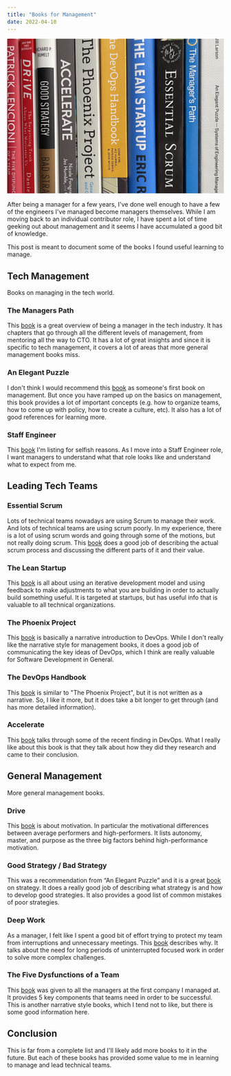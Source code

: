 ```yaml
---
title: "Books for Management"
date: 2022-04-10
---
```


![Management Books](/images/manager_books.jpg)

After being a manager for a few years, I've done well enough to have a few of the engineers I've
managed become managers themselves. While I am moving back to an individual contributor role, I
have spent a lot of time geeking out about management and it seems I have accumulated a good bit
of knowledge.

This post is meant to document some of the books I found useful learning to manage.

## Tech Management

Books on managing in the tech world.

### The Managers Path

This [book](https://www.amazon.com/Managers-Path-Leaders-Navigating-Growth/dp/1491973897) is a
great overview of being a manager in the tech industry. It has chapters that go
through all the different levels of management, from mentoring all the way to CTO. It has a lot
of great insights and since it is specific to tech management, it covers a lot of areas that
more general management books miss.

### An Elegant Puzzle

I don't think I would recommend this [book](https://www.amazon.com/Elegant-Puzzle-Systems-Engineering-Management/dp/1732265186)
as someone's first book on management. But once you have ramped up on the basics on management,
this book provides a lot of important concepts (e.g. how to organize teams, how to come up with
policy, how to create a culture, etc). It also has a lot of good references for learning more.

### Staff Engineer

This [book](https://www.amazon.com/Staff-Engineer-Leadership-beyond-management/dp/1736417916) I'm
listing for selfish reasons. As I move into a Staff Engineer role, I want managers to understand
what that role looks like and understand what to expect from me.

## Leading Tech Teams

### Essential Scrum

Lots of technical teams nowadays are using Scrum to manage their work. And lots of technical
teams are using scrum poorly. In my experience, there is a lot of using scrum words and going
through some of the motions, but not really doing scrum. This
[book](https://www.amazon.com/Essential-Scrum-Practical-Addison-Wesley-Signature/dp/0137043295)
does a good job of describing the actual scrum process and discussing the different parts of
it and their value.

### The Lean Startup

This [book](https://www.amazon.com/Lean-Startup-Entrepreneurs-Continuous-Innovation/dp/0670921602)
is all about using an iterative development model and using feedback to make adjustments to what
you are building in order to actually build something useful. It is targeted at startups, but
has useful info that is valuable to all technical organizations.

### The Phoenix Project

This [book](https://www.amazon.com/Phoenix-Project-DevOps-Helping-Business/dp/1942788290) is
basically a narrative introduction to DevOps. While I don't really like the narrative style for
management books, it does a good job of communicating the key ideas of DevOps, which I think are
really valuable for Software Development in General.

### The DevOps Handbook

This [book](https://www.amazon.com/DevOps-Handbook-World-Class-Reliability-Organizations/dp/1950508404)
is similar to "The Phoenix Project", but it is not written as a narrative. So, I like it more, but
it does take a bit longer to get through (and has more detailed information).

### Accelerate

This [book](https://www.amazon.com/Accelerate-Software-Performing-Technology-Organizations/dp/1942788339)
talks through some of the recent finding in DevOps. What I really like about this book is that they
talk about how they did they research and came to their conclusion.

## General Management

More general management books.

### Drive

This [book](https://www.amazon.com/Drive-Surprising-Truth-About-Motivates/dp/1786891700) is
about motivation. In particular the motivational differences between average performers and
high-performers. It lists autonomy, master, and purpose as the three big factors behind
high-performance motivation.

### Good Strategy / Bad Strategy

This was a recommendation from “An Elegant Puzzle” and it is a great
[book](https://www.amazon.com/Good-Strategy-Bad-difference-matters/dp/1781256179) on
strategy. It does a really good job of describing what strategy is and how to develop good
strategies. It also provides a good list of common mistakes of poor strategies.

### Deep Work

As a manager, I felt like I spent a good bit of effort trying to protect my team from interruptions
and unnecessary meetings. This [book](https://www.amazon.com/Deep-Work-Focused-Success-Distracted/dp/1455586692)
describes why. It talks about the need for long periods of uninterrupted focused work in order to
solve more complex challenges.

### The Five Dysfunctions of a Team

This [book](https://www.amazon.com/Five-Dysfunctions-Team-Leadership-Fable/dp/0787960756) was given
to all the managers at the first company I managed at. It provides 5 key components that teams need
in order to be successful. This is another narrative style books, which I tend not to like, but
there is some good information here.

## Conclusion

This is far from a complete list and I'll likely add more books to it in the future. But each of
these books has provided some value to me in learning to manage and lead technical teams.
